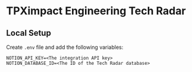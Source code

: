 # TPXimpact Engineering Tech Radar

## Local Setup
Create `.env` file and add the following variables:
```
NOTION_API_KEY=<The integration API key>
NOTION_DATABASE_ID=<The ID of the Tech Radar database>
```
